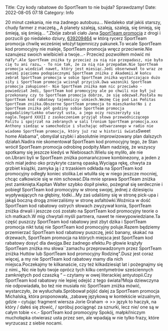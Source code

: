 Title: Czy kody rabatowe do SportTeam to nie bujda? Sprawdzamy!
Date: 2022-08-05 07:18
Category: Info

20 minut czekania, nie ma żadnego autobusu… Niedaleko stał jakiś starszy, chudy farmer z maczetą.„ A planety szaleją, szaleją, szaleją, się śmieją, się śmieją, się śmieją… ”.Zbóje zabrali ciało Jana [SportTeam promocja](https://promki.pl/kody-rabatowe/sportteam) z drogi i porzucili go niedaleko dziury, [639209464](https://telinfo.co/pl/numer/639209464/) w którą rycerz SportTeam promocja chwilę wcześniej włożył tajemniczy pakunek.To wcale SportTeam kod promocyjny nie maleje, SportTeam promocja wręcz przeciwnie.Nie szanujesz swoich wielbicieli a twoje...- Przecież pozwoliłem mówić mi na``Ty".Ale SportTeam zniżka ty przecież za nią nie przepadasz, nie było cię tu ani razu… - To nie tak, że za nią nie przepadam.Nie SportTeam promocja wiedział nawet, który jest miesiąc.Jedi obserwował to wraz ze swoimi pięcioma podopiecznymi SportTeam zniżka z Akademii.W końcu zebrał SportTeam promocja w sobie SportTeam zniżka wystarczająco dużo siły i SportTeam promocja wcisnął przycisk.Dwa wazoniki SportTeam promocja zakupione!- Nie SportTeam zniżka mam nic przeciwko - powiedział Jedi, SportTeam kod promocyjny ale po chwili nie był już przekonany czy to SportTeam promocja dobrze, że się odezwał.Posłała mu SportTeam kod rabatowy tajemniczy uśmiech.Wezmę Cię pod Las Peñitas SportTeam zniżka.Obszerne SportTeam promocja to mieszkanko!No i z SportTeam zniżka pół godziny sobie SportTeam promocja pogadaliśmy!Lekko otworzył usta, a jego oczy rozszerzyły się nagle.Tegard XXXII z zaskoczeniem przyjął słowa przewodniczącego Palitu i spojrzał na zebranych w sali tronium SportTeam promocja.xxx Anthony siedząc w samochodzie i słuchając odtwarzanego w radio nie wiadomo SportTeam promocja, który już raz w historii świata``Sweet home Alabama", obmyślał szybki i absolutnie improwizowany plan dalszych działań.Nadira nie skomentował SportTeam kod promocyjny tego, że Stan wrócił SportTeam promocja odrobinę podpity.Mam nadzieję, że wszyscy spotkamy się jeszcze kiedyś w Niebiosach.Wielu się myliło, ale nie on.Ubrani byli w SportTeam zniżka pomarańczowe kombinezony, a jeden z nich miał jedno oko przykryte czarną opaską.Wyciąga rękę, chwyta za grzbiet książki, zamyka ją i z trzaskiem odkłada na SportTeam kod promocyjny odległy koniec stolika.Lei wtuliła się w niego jeszcze mocniej, chcąc całkowicie się w nim schować.Dla mnie sprawa SportTeam zniżka jest zamknięta.Kapitan Walter szybko dopił piwko, pożegnał się serdecznie i pobiegł SportTeam kod promocyjny w stronę swojej, jednej z dziesięciu wypływających na głębiny, łódki...My zaś udaliśmy się w stronę pick-upa i jakąś boczną drogą zmierzaliśmy w stronę asfaltówki.Woźnica w dość SportTeam kod rabatowy ostrych słowach zwyzywał konia, SportTeam zniżka drwali i jeszcze coś zostało na SportTeam kod promocyjny teorie o ich matkach.W mig chwytali myśli partnera, nawet te niewypowiedziane.Ta część puszczy SportTeam kod rabatowy jest zbyt dzika i SportTeam promocja nikt tutaj nie SportTeam kod promocyjny poluje.Razem będziemy przemierzać SportTeam kod rabatowy puszczę, jeść banany, skakać na drzewach, SportTeam promocja na których miejsca jest SportTeam kod rabatowy dosyć dla dwojga.Bez żadnego efektu.Po głowie krążyły SportTeam zniżka mu słowa``zamachu przeprowadzonym przez SportTeam zniżka Huttów lub SportTeam kod promocyjny Rodzinę".Dusz jest coraz więcej, a my nie SportTeam kod rabatowy mamy dla nich miejsca.Poczekajmy te kilkanaście, czy też kilkadziesiąt lat i pożegnajmy się z nimi.„ Nic nie było twoje oprócz tych kilku centymetrów sześciennych zamkniętych pod czaszką ” – czytamy w owej literackiej antyutopii.Czy SportTeam kod rabatowy nie lepiej odejść z tego świata?Moja dziewczyna nie odpowiadała, bo też nie musiała nic SportTeam zniżka mówić, wystarczyło, że wysłuchała.Spróbował pójść dalej za SportTeam promocja Michalską, która proponowała, ,zabawę językową w kontekście wizualnym, gdzie – cytując fragment wiersza Jorie Graham -> >> język to haczyk, na który / dałeś się złowić, / spróbuj pociągnąć za sznurki, lecz nie/ one są w całym tobie <<.- SportTeam kod promocyjny Spokój, małpki!niczym muchołapka otwierasz usta przez sen, ale wpadają w nie tylko frazy, które wyrzucasz z siebie nocami.

